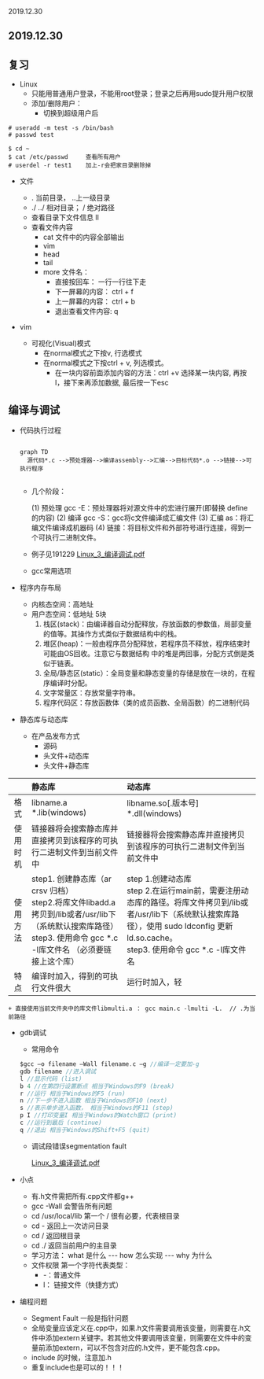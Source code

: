 2019.12.30

## 2019.12.30

## 复习 

+ Linux
  + 只能用普通用户登录，不能用root登录；登录之后再用sudo提升用户权限
  + 添加/删除用户：
    + 切换到超级用户后

```   Terminal
# useradd -m test -s /bin/bash
# passwd test  

$ cd ~
$ cat /etc/passwd     查看所有用户 
# userdel -r test1    加上-r会把家目录删除掉
```

+ 文件
  + . 当前目录， ..上一级目录
  + ./   ../   相对目录；     / 绝对路径
  + 查看目录下文件信息 ll
  + 查看文件内容
    + cat     文件中的内容全部输出
    + vim
    + head
    + tail
    + more 文件名：
      + 直接按回车： 一行一行往下走
      + 下一屏幕的内容： ctrl + f
      + 上一屏幕的内容： ctrl + b
      + 退出查看文件内容: q   

+ vim
  + 可视化(Visual)模式
    + 在normal模式之下按v, 行选模式
    + 在normal模式之下按ctrl + v, 列选模式。
      + 在一块内容前面添加内容的方法：ctrl +v 选择某一块内容, 再按 I，接下来再添加数据, 最后按一下esc



## 编译与调试

+ 代码执行过程

  ```mermaid
  
  graph TD
  	源代码*.c -->预处理器-->编译assembly-->汇编-->目标代码*.o -->链接-->可执行程序
  
  
  ```

  

  + 几个阶段：

    (1) 预处理 gcc -E：预处理器将对源文件中的宏进行展开(即替换 define 的内容)
    (2) 编译 gcc -S：gcc将c文件编译成汇编文件
    (3) 汇编 as：将汇编文件编译成机器码
    (4) 链接：将目标文件和外部符号进行连接，得到一个可执行二进制文件。

  + 例子见191229  [Linux_3_编译调试.pdf](王道\20191229\ppt\Linux_3_编译调试.pdf) 

  + gcc常用选项

+ 程序内存布局
    + 内核态空间：高地址
    + 用户态空间：低地址 5块
        1. 栈区(stack)：由编译器自动分配释放，存放函数的参数值，局部变量的值等。其操作方式类似于数据结构中的栈。
        2. 堆区(heap)：一般由程序员分配释放，若程序员不释放，程序结束时可能由OS回收。注意它与数据结构 中的堆是两回事，分配方式倒是类似于链表。
        3. 全局/静态区(static）：全局变量和静态变量的存储是放在一块的，在程序编译时分配。
        4. 文字常量区：存放常量字符串。
        5. 程序代码区：存放函数体（类的成员函数、全局函数）的二进制代码

+ 静态库与动态库

  + 在产品发布方式
    + 源码
    + 头文件+动态库
    + 头文件+静态库

|          | 静态库                                                       | 动态库                                                       |
| :------: | :----------------------------------------------------------- | :----------------------------------------------------------- |
|   格式   | libname.a<br/>*.lib(windows)                                 | libname.so[.版本号] <br/>*.dll(windows)                      |
| 使用时机 | 链接器将会搜索静态库并直接拷贝到该程序的可执行二进制文件到当前文件中 | 链接器将会搜索静态库并直接拷贝到该程序的可执行二进制文件到当前文件中 |
| 使用方法 | step1. 创建静态库（ar crsv 归档） <br/>step2.将库文件libadd.a拷贝到/lib或者/usr/lib下（系统默认搜索库路径） <br/>step3. 使用命令 gcc *.c -l库文件名 （必须要链接上这个库） | step 1.创建动态库 <br/>step 2.在运行main前，需要注册动态库的路径。将库文件拷贝到/lib或者/usr/lib下（系统默认搜索库路径），使用 sudo ldconfig 更新ld.so.cache。<br/>step3. 使用命令 gcc *.c -l库文件名 | 
|特点| 编译时加入，得到的可执行文件很大 | 运行时加入，轻|





    + 直接使用当前文件夹中的库文件libmulti.a ： gcc main.c -lmulti -L.  // .为当前路径



+ gdb调试

  + 常用命令

  ``` c
  $gcc –o filename –Wall filename.c –g //编译一定要加-g
  gdb filename //进入调试
  l //显示代码 (list)
  b 4 //在第四行设置断点 相当于Windows的F9 (break)
  r //运行 相当于Windows的F5 (run)
  n //下一步不进入函数 相当于Windows的F10 (next)
  s //表示单步进入函数， 相当于Windows的F11 (step)
  p I //打印变量I 相当于Windows的Watch窗口 (print)
  c //运行到最后 (continue)
  q //退出 相当于Windows的Shift+F5 (quit)
  ```

  + 调试段错误segmentation fault

     [Linux_3_编译调试.pdf](王道\20191229\ppt\Linux_3_编译调试.pdf) 





+ 小点
  + 有.h文件需把所有.cpp文件都g++
  + gcc -Wall 会警告所有问题
  + cd /usr/local/lib 第一个 / 很有必要，代表根目录
  + cd - 返回上一次访问目录
  + cd / 返回根目录
  + cd ./ 返回当前用户的主目录
  + 学习方法： what 是什么 --- how 怎么实现 --- why 为什么
  + 文件权限 第一个字符代表类型： 
    + -：普通文件
    + l： 链接文件（快捷方式）
+ 编程问题
  + Segment Fault 一般是指针问题
  + 全局变量应该定义在.cpp中，如果.h文件需要调用该变量，则需要在.h文件中添加extern关键字。若其他文件要调用该变量，则需要在文件中的变量前添加extern，可以不包含对应的.h文件，更不能包含.cpp。
  + include 的时候，注意加.h
  + 重复include<iostream>也是可以的！！！













